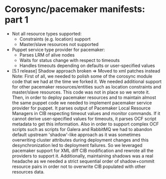 Corosync/pacemaker manifests: part 1
====================================

-	Not all resource types supported:
    -	Constraints (e.g. location) support
    -	Master/slave resources not supported
-	Puppet service type provider for pacemaker:
    - Parses LRM of alive nodes
    - Waits for status change with respect to timeouts
    - Handles timeouts depending on defaults or user-specified values
-	[5.1 release] Shadow approach broken => Moved to xml patches instead
Note:
 First of all, we needed to polish some of the corosync module code that we had at
 the time we forked it. We needed additional support for other pacemaker
 resources/entities such as location constraints and master/slave resources. This
 code was not in place so we wrote it. Then, in order to deploy pacemaker resources
 and to maintain almost the same puppet code we needed to implement pacemaker service
 provider for puppet. It parses output of Pacemaker Local Resource Managers in CIB
 respecting timeout values and monitor commands. If it cannot derive user-specified
 values for timeouts, it parses OCF script metadata to get this information.
 Also in order to support complex OCF scripts such as scripts for Galera and RabbitMQ
 we had to abandon default upstream 'shadow'-like approach as it was sometimes
 overwriting cluster attributes during deployment changes and this desynchronization   led to deployment failures. So we leveraged pacemaker support for XML diff CIB
 modification and rewrote all the providers to support it. Additionally, maintaining
 shadows was a real headache as we needed a strict sequential order of shadow+commit
 resource pairs in order not to overwrite CIB populated with other resources data.
